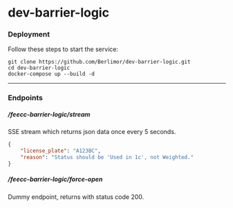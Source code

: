 # dev-barrier-logic

### Deployment
Follow these steps to start the service:
```
git clone https://github.com/Berlimor/dev-barrier-logic.git
cd dev-barrier-logic
docker-compose up --build -d
```
____
### Endpoints

##### /feecc-barrier-logic/stream
SSE stream which returns json data once every 5 seconds.
```json
{
    "license_plate": "A123BC",
    "reason": "Status should be 'Used in 1c', not Weighted."
}
```

##### /feecc-barrier-logic/force-open
Dummy endpoint, returns with status code 200.